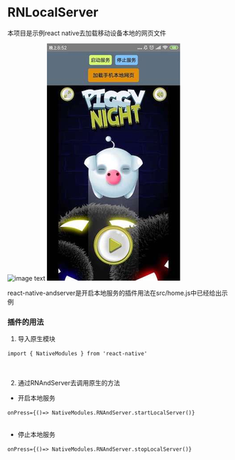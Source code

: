 # RNLocalServer

本项目是示例react native去加载移动设备本地的网页文件

![image text](https://github.com/duguodong258/RNLocalServer/blob/master/src/images/screen_shot2.jpg)
![image text](https://github.com/duguodong258/RNLocalServer/blob/master/src/images/screen_shot.jpg)

react-native-andserver是开启本地服务的插件用法在src/home.js中已经给出示例

### 插件的用法

1. 导入原生模块

`import { NativeModules } from 'react-native'`<br><br><br>



2. 通过RNAndServer去调用原生的方法

+ 开启本地服务<br>

` onPress={()=> NativeModules.RNAndServer.startLocalServer()} `<br><br>

+ 停止本地服务

` onPress={()=> NativeModules.RNAndServer.stopLocalServer()} `

